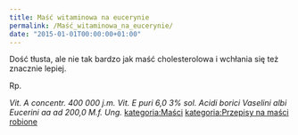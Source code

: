 ```yaml
---
title: Maść witaminowa na eucerynie
permalink: /Maść_witaminowa_na_eucerynie/
date: "2015-01-01T00:00:00+01:00"
---
```


Dość tłusta, ale nie tak bardzo jak maść cholesterolowa i wchłania się też znacznie lepiej.

Rp.

*Vit. A concentr. 400 000 j.m.*
*Vit. E puri 6,0*
*3% sol. Acidi borici*
*Vaselini albi*
*Eucerini aa ad 200,0*
*M.f. Ung.*
 [kategoria:Maści](/atopedia/kategoria:Maści "wikilink") [kategoria:Przepisy na maści robione](/atopedia/kategoria:Przepisy_na_maści_robione "wikilink")